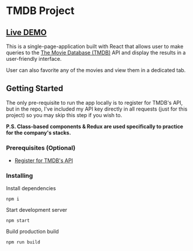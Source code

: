 # TMDB Project

## [Live DEMO](https://tmdb-jason.netlify.app/)

This is a single-page-application built with React that allows user to make queries to the [The Movie Database (TMDB)](https://www.themoviedb.org/) API and display the results in a user-friendly interface. 

User can also favorite any of the movies and view them in a dedicated tab.  


## Getting Started

The only pre-requisite to run the app locally is to register for TMDB's API, but in the repo, I've included my API key directly in all requests (just for this project) so you may skip this step if you wish to. 

**P.S. Class-based components & Redux are used specifically to practice for the company's stacks.** 

### Prerequisites (Optional)

- [Register for TMDB's API](https://www.themoviedb.org/documentation/api)

### Installing

Install dependencies

    npm i 

Start development server 

    npm start


Build production build

    npm run build

